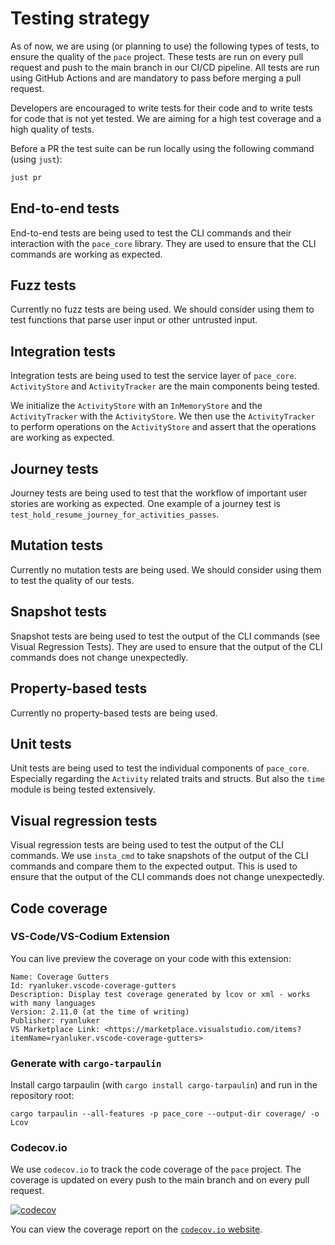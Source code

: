 # Testing strategy

As of now, we are using (or planning to use) the following types of tests, to
ensure the quality of the `pace` project. These tests are run on every pull
request and push to the main branch in our CI/CD pipeline. All tests are run
using GitHub Actions and are mandatory to pass before merging a pull request.

Developers are encouraged to write tests for their code and to write tests for
code that is not yet tested. We are aiming for a high test coverage and a high
quality of tests.

Before a PR the test suite can be run locally using the following command (using
`just`):

```sh
just pr
```

## End-to-end tests

End-to-end tests are being used to test the CLI commands and their interaction
with the `pace_core` library. They are used to ensure that the CLI commands are
working as expected.

## Fuzz tests

Currently no fuzz tests are being used. We should consider using them to test
functions that parse user input or other untrusted input.

## Integration tests

Integration tests are being used to test the service layer of `pace_core`.
`ActivityStore` and `ActivityTracker` are the main components being tested.

We initialize the `ActivityStore` with an `InMemoryStore` and the
`ActivityTracker` with the `ActivityStore`. We then use the `ActivityTracker` to
perform operations on the `ActivityStore` and assert that the operations are
working as expected.

## Journey tests

Journey tests are being used to test that the workflow of important user stories
are working as expected. One example of a journey test is
`test_hold_resume_journey_for_activities_passes`.

## Mutation tests

Currently no mutation tests are being used. We should consider using them to
test the quality of our tests.

## Snapshot tests

Snapshot tests are being used to test the output of the CLI commands (see Visual
Regression Tests). They are used to ensure that the output of the CLI commands
does not change unexpectedly.

## Property-based tests

Currently no property-based tests are being used.

## Unit tests

Unit tests are being used to test the individual components of `pace_core`.
Especially regarding the `Activity` related traits and structs. But also the
`time` module is being tested extensively.

## Visual regression tests

Visual regression tests are being used to test the output of the CLI commands.
We use `insta_cmd` to take snapshots of the output of the CLI commands and
compare them to the expected output. This is used to ensure that the output of
the CLI commands does not change unexpectedly.

## Code coverage

### VS-Code/VS-Codium Extension

You can live preview the coverage on your code with this extension:

```text
Name: Coverage Gutters
Id: ryanluker.vscode-coverage-gutters
Description: Display test coverage generated by lcov or xml - works with many languages
Version: 2.11.0 (at the time of writing)
Publisher: ryanluker
VS Marketplace Link: <https://marketplace.visualstudio.com/items?itemName=ryanluker.vscode-coverage-gutters>
```

### Generate with `cargo-tarpaulin`

Install cargo tarpaulin (with `cargo install cargo-tarpaulin`) and run in the
repository root:

`cargo tarpaulin --all-features -p pace_core --output-dir coverage/ -o Lcov`

### Codecov.io

We use `codecov.io` to track the code coverage of the `pace` project. The
coverage is updated on every push to the main branch and on every pull request.

[![codecov](https://codecov.io/gh/pace-rs/pace/graphs/sunburst.svg?token=7V1G5GLG3D)](https://codecov.io/gh/pace-rs/pace)

You can view the coverage report on the
[`codecov.io` website](https://app.codecov.io/gh/pace-rs/pace).
